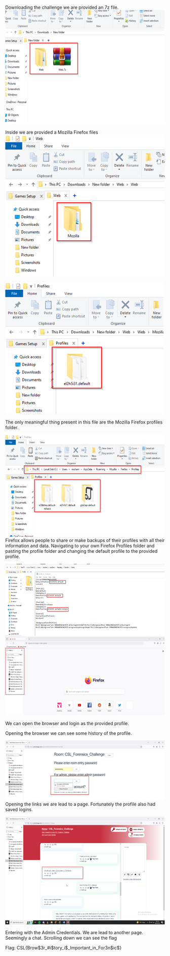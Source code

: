 Downloading the challenge we are provided an 7z file.
<img src="./1.png"
style="width:6.26792in;height:3.73958in" />

Inside we are provided a Mozilla Firefox files
<img src="./2.png"
style="width:5.53472in;height:4.65972in" />

<img src="./3.png"
style="width:5.20833in;height:4.30556in" />

The only meaningful thing present in this file are the Mozilla Firefox
profiles folder.

<img src="./4.png"
style="width:6.26694in;height:3.34722in" />Firefox allows people to
share or make backups of their profiles with all their information and
data. Navigating to your own Firefox Profiles folder and pasting the
profile folder and changing the default profile to the provided profile.

<img src="./5.png"
style="width:6.26694in;height:2.36597in" /><img src="./6.png"
style="width:6.2675in;height:2.56875in" />

We can open the browser and login as the provided profile.

Opening the browser we can see some history of the profile.

<img src="./7.png"
style="width:6.26653in;height:1.97569in" />Opening the links we are lead
to a page. Fortunately the profile also had saved logins.

<img src="./8.png"
style="width:6.26792in;height:3.52569in" />

Entering with the Admin Credentials. We are lead to another page.
Seemingly a chat. Scrolling down we can see the flag

Flag: CSL{Brow\$3r\_#i\$tory_i\$\_Important_in_For3n\$ic\$}
